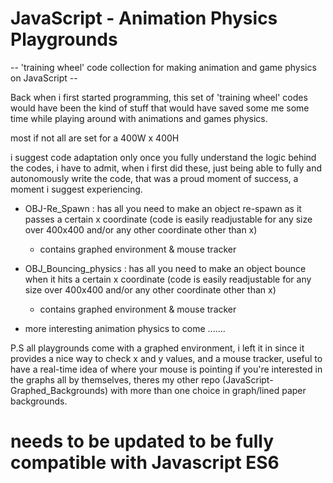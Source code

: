 # JavaScript - Animation Physics Playgrounds

-- 'training wheel' code collection for making animation and game physics on JavaScript --

Back when i first started programming, this set of 'training wheel' codes 
would have been the kind of stuff that would have saved some me some time while playing 
around with animations and games physics.

most if not all are set for a 400W x 400H

i suggest code adaptation only once you fully understand the logic behind the codes, i have to admit, 
when i first did these, just being able to fully and autonomously write the code, 
that was a proud moment of success, a moment i suggest experiencing.


- OBJ-Re_Spawn : has all you need to make an object re-spawn as it passes a certain x coordinate 
  (code is easily readjustable for any size over 400x400 and/or any other coordinate other than x)
  * contains graphed environment & mouse tracker
  
- OBJ_Bouncing_physics : has all you need to make an object bounce when it hits a certain x coordinate
  (code is easily readjustable for any size over 400x400 and/or any other coordinate other than x)
  * contains graphed environment & mouse tracker
  
- more interesting animation physics to come ....... 




P.S all playgrounds come with a graphed environment, i left it in since it provides a nice way to check
x and y values, and a mouse tracker, useful to have a real-time idea of where your mouse is pointing 
if you're interested in the graphs all by themselves, theres my other repo (JavaScript-Graphed_Backgrounds)
with more than one choice in graph/lined paper backgrounds.

# needs to be updated to be fully compatible with Javascript ES6

